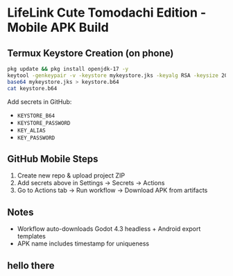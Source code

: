 # LifeLink Cute Tomodachi Edition - Mobile APK Build

## Termux Keystore Creation (on phone)
```bash
pkg update && pkg install openjdk-17 -y
keytool -genkeypair -v -keystore mykeystore.jks -keyalg RSA -keysize 2048 -validity 10000 -alias MyAlias
base64 mykeystore.jks > keystore.b64
cat keystore.b64
```
Add secrets in GitHub:
- `KEYSTORE_B64`
- `KEYSTORE_PASSWORD`
- `KEY_ALIAS`
- `KEY_PASSWORD`

## GitHub Mobile Steps
1. Create new repo & upload project ZIP
2. Add secrets above in Settings → Secrets → Actions
3. Go to Actions tab → Run workflow → Download APK from artifacts

## Notes
- Workflow auto-downloads Godot 4.3 headless + Android export templates
- APK name includes timestamp for uniqueness

## hello there
